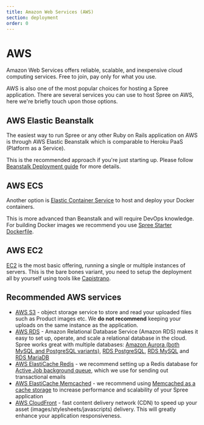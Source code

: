 ```yaml
---
title: Amazon Web Services (AWS)
section: deployment
order: 0
---
```


# AWS

Amazon Web Services offers reliable, scalable, and inexpensive cloud computing services. Free to join, pay only for what you use.

AWS is also one of the most popular choices for hosting a Spree application. There are several services you can use to host Spree on AWS, here we're briefly touch upon those options.

## AWS Elastic Beanstalk

The easiest way to run Spree or any other Ruby on Rails application on AWS is through AWS Elastic Beanstalk which is comparable to Heroku PaaS \(Platform as a Service\).

This is the recommended approach if you're just starting up. Please follow [Beanstalk Deployment guide](https://docs.aws.amazon.com/elasticbeanstalk/latest/dg/ruby-rails-tutorial.html) for more details.

## AWS ECS

Another option is [Elastic Container Service](https://docs.aws.amazon.com/AmazonECS/latest/developerguide/Welcome.html) to host and deploy your Docker containers.

This is more advanced than Beanstalk and will require DevOps knowledge. For building Docker images we recommend you use [Spree Starter Dockerfile](https://github.com/spree/spree_starter/blob/main/Dockerfile.production).

## AWS EC2

[EC2](https://aws.amazon.com/ec2/) is the most basic offering, running a single or multiple instances of servers. This is the bare bones variant, you need to setup the deployment all by yourself using tools like [Capistrano](https://capistranorb.com/).

## Recommended AWS services

* [AWS S3](https://aws.amazon.com/s3/) - object storage service to store and read your uploaded files such as Product images etc. We **do not recommend** keeping your uploads on the same instance as the application.
* [AWS RDS](https://aws.amazon.com/rds/) - Amazon Relational Database Service \(Amazon RDS\) makes it easy to set up, operate, and scale a relational database in the cloud. Spree works great with multiple databases: [Amazon Aurora \(both MySQL and PostgreSQL variants\)](https://aws.amazon.com/rds/aurora/), [RDS PostgreSQL](https://aws.amazon.com/rds/postgresql/), [RDS MySQL](https://aws.amazon.com/rds/mysql/) and [RDS MariaDB](https://aws.amazon.com/rds/mariadb/)
* [AWS ElastiCache Redis](https://aws.amazon.com/elasticache/redis/?nc=sn&loc=2&dn=1) - we recommend setting up a Redis database for [Active Job background queue](https://guides.rubyonrails.org/active_job_basics.html), which we use for sending out transactional emails
* [AWS ElastiCache Memcached](https://aws.amazon.com/elasticache/memcached/?nc=sn&loc=2&dn=1) - we recommend using [Memcached as a cache storage](https://guides.rubyonrails.org/caching_with_rails.html) to increase performance and scalability of your Spree application
* [AWS CloudFront](https://aws.amazon.com/cloudfront/) - fast content delivery network \(CDN\) to speed up your asset \(images/stylesheets/javascripts\) delivery. This will greatly enhance your application responsiveness.

